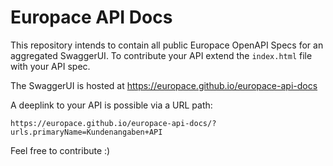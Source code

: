 # Europace API Docs

This repository intends to contain all public Europace OpenAPI Specs for an aggregated SwaggerUI.
To contribute your API extend the `index.html` file with your API spec.

The SwaggerUI is hosted at https://europace.github.io/europace-api-docs

A deeplink to your API is possible via a URL path: 

`https://europace.github.io/europace-api-docs/?urls.primaryName=Kundenangaben+API`

Feel free to contribute :)
